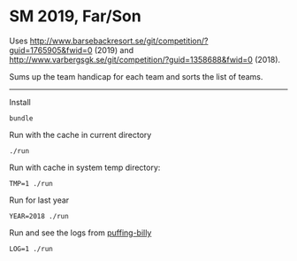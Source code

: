 # SM 2019, Far/Son

Uses http://www.barsebackresort.se/git/competition/?guid=1765905&fwid=0 (2019) and http://www.varbergsgk.se/git/competition/?guid=1358688&fwid=0 (2018).

Sums up the team handicap for each team and sorts the list of teams.

---

Install

    bundle

Run with the cache in current directory

    ./run

Run with cache in system temp directory:

    TMP=1 ./run

Run for last year

    YEAR=2018 ./run

Run and see the logs from [puffing-billy]

    LOG=1 ./run

[puffing-billy]: https://github.com/oesmith/puffing-billy
